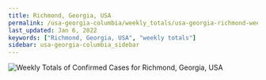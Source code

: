 ```yaml
---
title: Richmond, Georgia, USA
permalink: /usa-georgia-columbia/weekly_totals/usa-georgia-richmond-weekly_totals.html
last_updated: Jan 6, 2022
keywords: ["Richmond, Georgia, USA", "weekly totals"]
sidebar: usa-georgia-columbia_sidebar
---
```


![Weekly Totals of Confirmed Cases for Richmond, Georgia, USA](/covid_tracker/images/graphs/usa-georgia-richmond-weekly_totals_graph.png)
